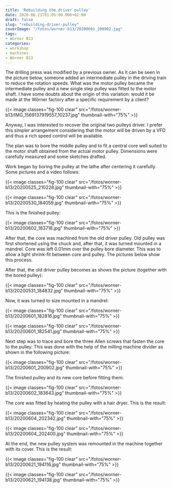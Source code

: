 ```yaml
---
title: 'Rebuilding the driver pulley'
date: 2020-06-21T01:05:00.006+02:00
draft: false
slug: "rebuilding-driver-pulley"
coverImage: "/fotos/worner-b13/20200601_200902.jpg"
tags:
- Wörner B13
categories:
- workshop
- machines
- Wörner B13
---
```



The drilling press was modified by a previous owner. As it can be seen
in the picture below, someone added an intermediate pulley in the
driving train to reduce the rotation speeds. What was the motor pulley
became the intermediate pulley and a new single step pulley was fitted
to the motor shaft. I have some doubts about the origin of this
variation: would it be made at the Wörner factory after a specific
requirement by a client?


{{< image classes="fig-100 clear"  src="/fotos/worner-b13/IMG_1569137919557_10237.jpg" thumbnail-with="75%" >}}

Anyway, I was interested to recover the original two pulleys driver. I
prefer this simpler arrangement considering that the motor will be
driven by a VFD and thus a rich speed control will be available.


The plan was to bore the middle pulley and to fit a central core well
suited to the motor shaft obtained from the actual motor
pulley. Dimensions were carefully measured and some sketches drafted.


Work began by boring the pulley at the lathe after centering it
carefully. Some pictures and a video follows:


{{< image classes="fig-100 clear"  src="/fotos/worner-b13/20200525_210228.jpg" thumbnail-with="75%" >}}

{{< image classes="fig-100 clear"  src="/fotos/worner-b13/20200530_184059.jpg" thumbnail-with="75%" >}}

This is the finished pulley:


{{< image classes="fig-100 clear"  src="/fotos/worner-b13/20200602_183718.jpg" thumbnail-with="75%" >}}

After that, the core was machined from the old driver pulley. Old
pulley was first shortened using the chuck and, after that, it was
turned mounted in a mandrel. Core was left 0.01mm over the pulley bore
diameter. This was to allow a light shrink-fit between core and
pulley. The pictures below show this process.


After that, the old driver pulley becomes as shows the picture
(together with the bored pulley):


{{< image classes="fig-100 clear"  src="/fotos/worner-b13/20200531_184832.jpg" thumbnail-with="75%" >}}

Now, it was turned to size mounted in a mandrel:


{{< image classes="fig-100 clear"  src="/fotos/worner-b13/20200601_182816.jpg" thumbnail-with="75%" >}}

{{< image classes="fig-100 clear"  src="/fotos/worner-b13/20200601_182541.jpg" thumbnail-with="75%" >}}

Next step was to trace and bore the three Allen screws that fasten the
core to the pulley. This was done with the help of the milling machine
divider as shown in the following picture:


{{< image classes="fig-100 clear"  src="/fotos/worner-b13/20200601_200902.jpg" thumbnail-with="75%" >}}

The finished pulley and its new core before fitting them:


{{< image classes="fig-100 clear"  src="/fotos/worner-b13/20200602_183643.jpg" thumbnail-with="75%" >}}

The core was fitted by heating the pulley with a hair dryer. This is
the result:


{{< image classes="fig-100 clear"  src="/fotos/worner-b13/20200604_202342.jpg" thumbnail-with="75%" >}}

{{< image classes="fig-100 clear"  src="/fotos/worner-b13/20200604_202400.jpg" thumbnail-with="75%" >}}



At the end, the new pulley system was remounted in the machine
together with its cover. This is the result:


{{< image classes="fig-100 clear"  src="/fotos/worner-b13/20200621_194116.jpg" thumbnail-with="75%" >}}

{{< image classes="fig-100 clear"  src="/fotos/worner-b13/20200621_194138.jpg" thumbnail-with="75%" >}}